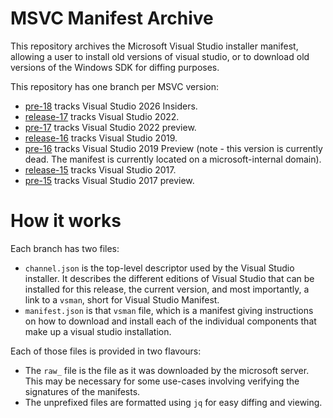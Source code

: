 # MSVC Manifest Archive

This repository archives the Microsoft Visual Studio installer manifest,
allowing a user to install old versions of visual studio, or to download old
versions of the Windows SDK for diffing purposes.

This repository has one branch per MSVC version:

- [pre-18](https://github.com/roblabla/msvc-manifest-history/tree/pre-18)
  tracks Visual Studio 2026 Insiders.
- [release-17](https://github.com/roblabla/msvc-manifest-history/tree/release-17)
  tracks Visual Studio 2022.
- [pre-17](https://github.com/roblabla/msvc-manifest-history/tree/pre-17) tracks
  Visual Studio 2022 preview.
- [release-16](https://github.com/roblabla/msvc-manifest-history/tree/release-16)
  tracks Visual Studio 2019.
- [pre-16](https://github.com/roblabla/msvc-manifest-history/tree/pre-16)
  tracks Visual Studio 2019 Preview (note - this version is currently dead.
  The manifest is currently located on a microsoft-internal domain).
- [release-15](https://github.com/roblabla/msvc-manifest-history/tree/release-15)
  tracks Visual Studio 2017.
- [pre-15](https://github.com/roblabla/msvc-manifest-history/tree/pre-15) tracks
  Visual Studio 2017 preview.

# How it works

Each branch has two files:

- `channel.json` is the top-level descriptor used by the Visual Studio
  installer. It describes the different editions of Visual Studio that can be
  installed for this release, the current version, and most importantly, a link
  to a `vsman`, short for Visual Studio Manifest.
- `manifest.json` is that `vsman` file, which is a manifest giving instructions
  on how to download and install each of the individual components that make up
  a visual studio installation.
  
Each of those files is provided in two flavours:

- The `raw_` file is the file as it was downloaded by the microsoft server. This
  may be necessary for some use-cases involving verifying the signatures of the
  manifests.
- The unprefixed files are formatted using `jq` for easy diffing and viewing.
